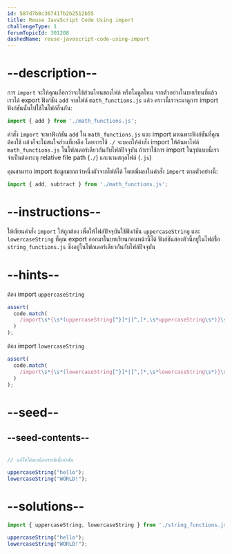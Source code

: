 ```yaml
---
id: 587d7b8c367417b2b2512b55
title: Reuse JavaScript Code Using import
challengeType: 1
forumTopicId: 301208
dashedName: reuse-javascript-code-using-import
---
```


# --description--

การ `import` จะให้คุณเลือกว่าจะใช้ส่วนไหนของไฟล์ หรือโมดูลไหน จากตัวอย่างในบทเรียนที่แล้ว เราได้ export ฟังก์ชัน `add` จากไฟล์ `math_functions.js` แล้ว คราวนี้เราจะมาดูการ import ฟังก์ชันนั้นไปใช้ในไฟล์อื่นกัน:

```js
import { add } from './math_functions.js';
```

คำสั่ง `import` จะหาฟังก์ชัน `add` ใน `math_functions.js` และ import มาเฉพาะฟังก์ชันที่คุณต้องใช้ แล้วก็จะไม่สนใจส่วนที่เหลือ โดยการใช้ `./` จะบอกให้คำสั่ง import ให้ค้นหาไฟล์ `math_functions.js` ในโฟลเดอร์เดียวกันกับไฟล์ปัจจุบัน 
ถ้าเราใช้การ import ในรุปแบบนี้เราจำเป็นต้องระบุ relative file path (`./`) และนามสกุลไฟล์ (`.js`)

คุณสามารถ import ข้อมูลมากกว่าหนึ่งตัวจากไฟล์ได้ โดยเพิ่มลงในคำสั่ง `import` ตามตัวอย่างนี้:

```js
import { add, subtract } from './math_functions.js';
```

# --instructions--

ให้เขียนคำสั่ง `import` ให้ถูกต้อง เพื่อให้ไฟล์ปัจจุบันใช้ฟังก์ชัน `uppercaseString` และ `lowercaseString` ที่คุณ export ออกมาในบทเรียนก่อนหน้านี้ได้ ฟังก์ชันสองตัวนี้อยู่ในไฟล์ชื่อ `string_functions.js` ซึ่งอยู่ในโฟลเดอร์เดียวกันกับไฟล์ปัจจุบัน

# --hints--

ต้อง import `uppercaseString` 

```js
assert(
  code.match(
    /import\s*{\s*(uppercaseString[^}]*|[^,]*,\s*uppercaseString\s*)}\s+from\s+('|")\.\/string_functions\.js\2/g
  )
);
```

ต้อง import `lowercaseString` 

```js
assert(
  code.match(
    /import\s*{\s*(lowercaseString[^}]*|[^,]*,\s*lowercaseString\s*)}\s+from\s+('|")\.\/string_functions\.js\2/g
  )
);
```

# --seed--

## --seed-contents--

```js
  
// แก้ไขโค้ดเหนือบรรทัดนี้เท่านั้น

uppercaseString("hello");
lowercaseString("WORLD!");
```

# --solutions--

```js
import { uppercaseString, lowercaseString } from './string_functions.js';

uppercaseString("hello");
lowercaseString("WORLD!");
```
